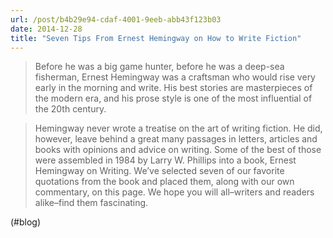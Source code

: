 ```yaml
---
url: /post/b4b29e94-cdaf-4001-9eeb-abb43f123b03
date: 2014-12-28
title: "Seven Tips From Ernest Hemingway on How to Write Fiction"
---
```


> Before he was a big game hunter, before he was a deep-sea fisherman, Ernest Hemingway was a craftsman who would rise very early in the morning and write. His best stories are masterpieces of the modern era, and his prose style is one of the most influential of the 20th century.

> 

> Hemingway never wrote a treatise on the art of writing fiction. He did, however, leave behind a great many passages in letters, articles and books with opinions and advice on writing. Some of the best of those were assembled in 1984 by Larry W. Phillips into a book, Ernest Hemingway on Writing. We’ve selected seven of our favorite quotations from the book and placed them, along with our own commentary, on this page. We hope you will all–writers and readers alike–find them fascinating. 



(#blog)